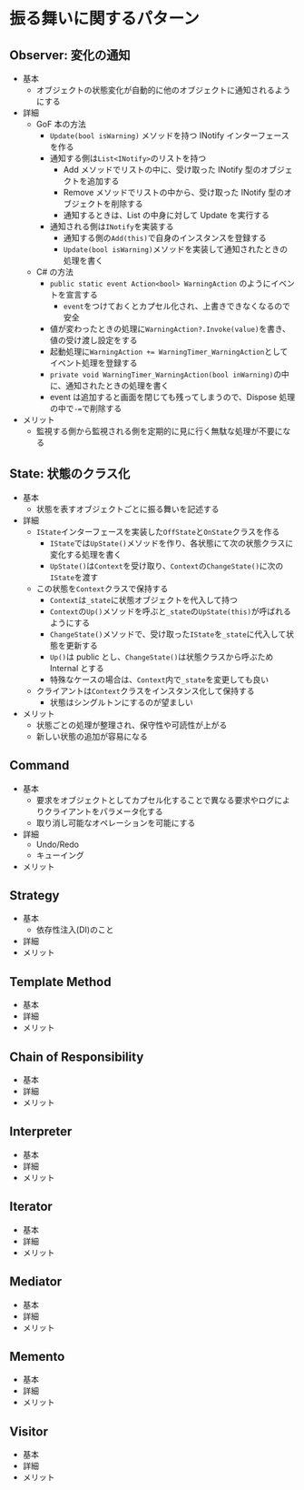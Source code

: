 # 振る舞いに関するパターン

## Observer: 変化の通知

- 基本
  - オブジェクトの状態変化が自動的に他のオブジェクトに通知されるようにする
- 詳細
  - GoF 本の方法
    - `Update(bool isWarning)` メソッドを持つ INotify インターフェース を作る
    - 通知する側は`List<INotify>`のリストを持つ
      - Add メソッドでリストの中に、受け取った INotify 型のオブジェクトを追加する
      - Remove メソッドでリストの中から、受け取った INotify 型のオブジェクトを削除する
      - 通知するときは、List の中身に対して Update を実行する
    - 通知される側は`INotify`を実装する
      - 通知する側の`Add(this)`で自身のインスタンスを登録する
      - `Update(bool isWarning)`メソッドを実装して通知されたときの処理を書く
  - C# の方法
    - `public static event Action<bool> WarningAction` のようにイベントを宣言する
      - `event`をつけておくとカプセル化され、上書きできなくなるので安全
    - 値が変わったときの処理に`WarningAction?.Invoke(value)`を書き、値の受け渡し設定をする
    - 起動処理に`WarningAction += WarningTimer_WarningAction`としてイベント処理を登録する
    - `private void WarningTimer_WarningAction(bool inWarning)`の中に、通知されたときの処理を書く
    - event は追加すると画面を閉じても残ってしまうので、Dispose 処理の中で`-=`で削除する
- メリット
  - 監視する側から監視される側を定期的に見に行く無駄な処理が不要になる

## State: 状態のクラス化

- 基本
  - 状態を表すオブジェクトごとに振る舞いを記述する
- 詳細
  - `IState`インターフェースを実装した`OffState`と`OnState`クラスを作る
    - `IState`では`UpState()`メソッドを作り、各状態にて次の状態クラスに変化する処理を書く
    - `UpState()`は`Context`を受け取り、`Context`の`ChangeState()`に次の`IState`を渡す
  - この状態を`Context`クラスで保持する
    - `Context`は`_state`に状態オブジェクトを代入して持つ
    - `Context`の`Up()`メソッドを呼ぶと`_state`の`UpState(this)`が呼ばれるようにする
    - `ChangeState()`メソッドで、受け取った`IState`を`_state`に代入して状態を更新する
    - `Up()`は public とし、`ChangeState()`は状態クラスから呼ぶため Internal とする
    - 特殊なケースの場合は、`Context`内で`_state`を変更しても良い
  - クライアントは`Context`クラスをインスタンス化して保持する
    - 状態はシングルトンにするのが望ましい
- メリット
  - 状態ごとの処理が整理され、保守性や可読性が上がる
  - 新しい状態の追加が容易になる

## Command

- 基本
  - 要求をオブジェクトとしてカプセル化することで異なる要求やログによりクライアントをパラメータ化する
  - 取り消し可能なオペレーションを可能にする
- 詳細
  - Undo/Redo
  - キューイング
- メリット

## Strategy

- 基本
  - 依存性注入(DI)のこと
- 詳細
- メリット

## Template Method

- 基本
- 詳細
- メリット

## Chain of Responsibility

- 基本
- 詳細
- メリット

## Interpreter

- 基本
- 詳細
- メリット

## Iterator

- 基本
- 詳細
- メリット

## Mediator

- 基本
- 詳細
- メリット

## Memento

- 基本
- 詳細
- メリット

## Visitor

- 基本
- 詳細
- メリット
